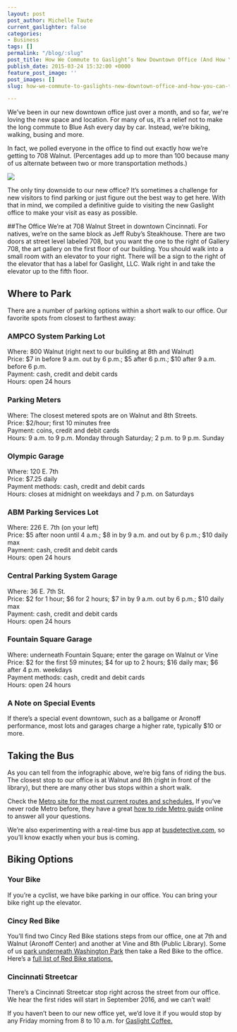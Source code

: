 ```yaml
---
layout: post
post_author: Michelle Taute
current_gaslighter: false
categories:
- Business
tags: []
permalink: "/blog/:slug"
post_title: How We Commute to Gaslight’s New Downtown Office (And How You Can, Too)
publish_date: 2015-03-24 15:32:00 +0000
feature_post_image: ''
post_images: []
slug: how-we-commute-to-gaslights-new-downtown-office-and-how-you-can-too

---
```


We’ve been in our new downtown office just over a month, and so far, we're loving the new space and location. For many of us, it’s a relief not to make the long commute to Blue Ash every day by car. Instead, we’re biking, walking, busing and more.
 
In fact, we polled everyone in the office to find out exactly how we’re getting to 708 Walnut. (Percentages add up to more than 100 because many of us alternate between two or more transportation methods.)
 
![](https://gaslight-blog.s3.amazonaws.com/random-images/commute-graph.png)
 
The only tiny downside to our new office? It’s sometimes a challenge for new visitors to find parking or just figure out the best way to get here. With that in mind, we compiled a definitive guide to visiting the new Gaslight office to make your visit as easy as possible.

##The Office
We’re at 708 Walnut Street in downtown Cincinnati. For natives, we’re on the same block as Jeff Ruby’s Steakhouse. There are two doors at street level labeled 708, but you want the one to the right of Gallery 708, the art gallery on the first floor of our building. You should walk into a small room with an elevator to your right. There will be a sign to the right of the elevator that has a label for Gaslight, LLC. Walk right in and take the elevator up to the fifth floor. 
 
## Where to Park
There are a number of parking options within a short walk to our office. Our favorite spots from closest to farthest away:
 
### AMPCO System Parking Lot
Where: 800 Walnut (right next to our building at 8th and Walnut)
<br>Price: $7 in before 9 a.m. out by 6 p.m.; $5 after 6 p.m.; $10 after 9 a.m. before 6 p.m.
<br>Payment: cash, credit and debit cards
<br>Hours: open 24 hours
 
### Parking Meters
Where: The closest metered spots are on Walnut and 8th Streets.
<br>Price: $2/hour; first 10 minutes free
<br>Payment: coins, credit and debit cards
<br>Hours: 9 a.m. to 9 p.m. Monday through Saturday; 2 p.m. to 9 p.m. Sunday
 
### Olympic Garage
Where: 120 E. 7th
<br>Price: $7.25 daily
<br>Payment methods: cash, credit and debit cards
<br>Hours: closes at midnight on weekdays and 7 p.m. on Saturdays
 
### ABM Parking Services Lot
Where: 226 E. 7th (on your left)
<br>Price: $5 after noon until 4 a.m.; $8 in by 9 a.m. and out by 6 p.m.; $10 daily max
<br>Payment: cash, credit and debit cards
<br>Hours: open 24 hours
 
### Central Parking System Garage
Where: 36 E. 7th St.
<br>Price: $2 for 1 hour; $6 for 2 hours; $7 in by 9 a.m. out by 6 p.m.; $10 daily max
<br>Payment: cash, credit and debit cards
<br>Hours: open 24 hours
 
### Fountain Square Garage
Where: underneath Fountain Square; enter the garage on Walnut or Vine
<br>Price: $2 for the first 59 minutes; $4 for up to 2 hours; $16 daily max; $6 after 4 p.m. weekdays
<br>Payment methods: cash, credit and debit cards
<br>Hours: open 24 hours
 
### A Note on Special Events
If there’s a special event downtown, such as a ballgame or Aronoff performance, most lots and garages charge a higher rate, typically $10 or more.
 
## Taking the Bus
As you can tell from the infographic above, we’re big fans of riding the bus. The closest stop to our office is at Walnut and 8th (right in front of the library), but there are many other bus stops within a short walk.
 
Check the [Metro site for the most current routes and schedules.]( http://www.go-metro.com/) If you’ve never rode Metro before, they have a great [how to ride Metro guide](http://www.go-metro.com/riding-metro) online to answer all your questions.
 
We’re also experimenting with a real-time bus app at [busdetective.com]( http://busdetective.com/), so you’ll know exactly when your bus is coming.
 
## Biking Options
### Your Bike
If you’re a cyclist, we have bike parking in our office. You can bring your bike right up the elevator.
 
### Cincy Red Bike
You’ll find two Cincy Red Bike stations steps from our office, one at 7th and Walnut (Aronoff Center) and another at Vine and 8th (Public Library). Some of us [park underneath Washington Park](http://washingtonpark.org/parking/) then take a Red Bike to the office. Here’s a [full list of Red Bike stations.](http://www.cincyredbike.org/locations/)
 
### Cincinnati Streetcar
There’s a Cincinnati Streetcar stop right across the street from our office. We hear the first rides will start in September 2016, and we can’t wait!
 
If you haven’t been to our new office yet, we’d love it if you would stop by any Friday morning from 8 to 10 a.m. for [Gaslight Coffee.](https://teamgaslight.com/coffee) 
